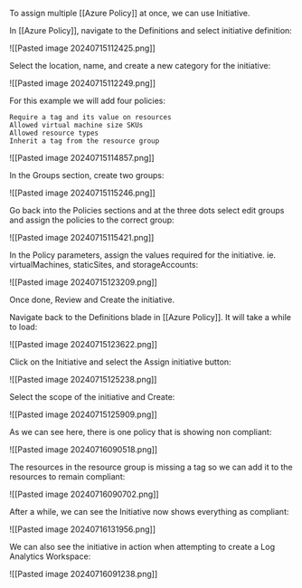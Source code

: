 To assign multiple [[Azure Policy]] at once, we can use Initiative.

In [[Azure Policy]], navigate to the Definitions and select initiative definition:

![[Pasted image 20240715112425.png]]

Select the location, name, and create a new category for the initiative:

![[Pasted image 20240715112249.png]]


For this example we will add four policies:
```
Require a tag and its value on resources
Allowed virtual machine size SKUs
Allowed resource types
Inherit a tag from the resource group
```

![[Pasted image 20240715114857.png]]

In the Groups section, create two groups:

![[Pasted image 20240715115246.png]]

Go back into the Policies sections and at the three dots select edit groups and assign the policies to the correct group:

![[Pasted image 20240715115421.png]]

In the Policy parameters, assign the values required for the initiative. ie. virtualMachines, staticSites, and storageAccounts:

![[Pasted image 20240715123209.png]]

Once done, Review and Create the initiative.

Navigate back to the Definitions blade in [[Azure Policy]]. It will take a while to load:

![[Pasted image 20240715123622.png]]

Click on the Initiative and select the Assign initiative button:

![[Pasted image 20240715125238.png]]

Select the scope of the initiative and Create:

![[Pasted image 20240715125909.png]]

As we can see here, there is one policy that is showing non compliant:

![[Pasted image 20240716090518.png]]

The resources in the resource group is missing a tag so we can add it to the resources to remain compliant:

![[Pasted image 20240716090702.png]]

After a while, we can see the Initiative now shows everything as compliant:

![[Pasted image 20240716131956.png]]

We can also see the initiative in action when attempting to create a Log Analytics Workspace:

![[Pasted image 20240716091238.png]]